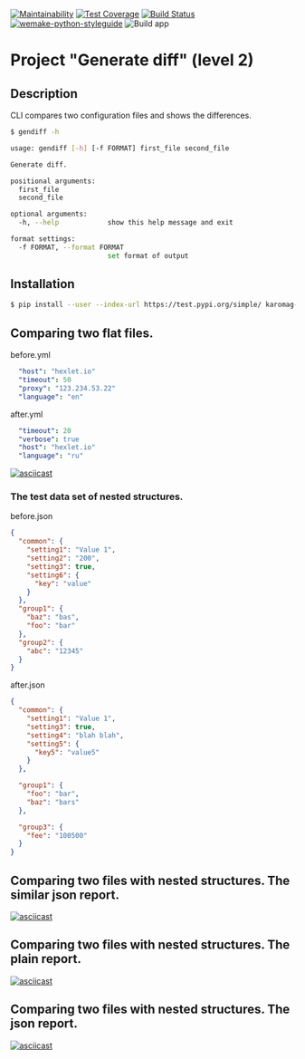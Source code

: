 [![Maintainability](https://api.codeclimate.com/v1/badges/8868e0a8226c17bee3da/maintainability)](https://codeclimate.com/github/karomag/python-project-lvl2/maintainability)
[![Test Coverage](https://api.codeclimate.com/v1/badges/8868e0a8226c17bee3da/test_coverage)](https://codeclimate.com/github/karomag/python-project-lvl2/test_coverage)
[![Build Status](https://travis-ci.org/karomag/python-project-lvl2.svg?branch=master)](https://travis-ci.org/karomag/python-project-lvl2)
[![wemake-python-styleguide](https://img.shields.io/badge/style-wemake-000000.svg)](https://github.com/wemake-services/wemake-python-styleguide)
![Build app](https://github.com/karomag/python-project-lvl2/workflows/Build%20app/badge.svg?branch=master&event=push)


# Project "Generate diff" (level 2)

## Description
CLI compares two configuration files and shows the differences.

```bash
$ gendiff -h

usage: gendiff [-h] [-f FORMAT] first_file second_file

Generate diff.

positional arguments:
  first_file
  second_file

optional arguments:
  -h, --help            show this help message and exit

format settings:
  -f FORMAT, --format FORMAT
                        set format of output
```

## Installation

```bash
$ pip install --user --index-url https://test.pypi.org/simple/ karomag-gendiff --extra-index-url https://pypi.org/simple/
```

## Comparing two flat files.
before.yml
```yaml
  "host": "hexlet.io"
  "timeout": 50
  "proxy": "123.234.53.22"
  "language": "en"
```
after.yml
```yaml
  "timeout": 20
  "verbose": true
  "host": "hexlet.io"
  "language": "ru"
```

[![asciicast](https://asciinema.org/a/iRkttdJLEv8ahss3BYAGF2FZE.svg)](https://asciinema.org/a/iRkttdJLEv8ahss3BYAGF2FZE)

### The test data set of nested structures.
before.json
```json
{
  "common": {
    "setting1": "Value 1",
    "setting2": "200",
    "setting3": true,
    "setting6": {
      "key": "value"
    }
  },
  "group1": {
    "baz": "bas",
    "foo": "bar"
  },
  "group2": {
    "abc": "12345"
  }
}
```
after.json
```json
{
  "common": {
    "setting1": "Value 1",
    "setting3": true,
    "setting4": "blah blah",
    "setting5": {
      "key5": "value5"
    }
  },

  "group1": {
    "foo": "bar",
    "baz": "bars"
  },

  "group3": {
    "fee": "100500"
  }
}
```
## Comparing two files with nested structures. The similar json report.

[![asciicast](https://asciinema.org/a/GaluLQ8BhmslsX9RHMh6GWW0v.svg)](https://asciinema.org/a/GaluLQ8BhmslsX9RHMh6GWW0v)

## Comparing two files with nested structures. The plain report.

[![asciicast](https://asciinema.org/a/9Jp5dKF3D7rAJL2nv0X7MQcbh.svg)](https://asciinema.org/a/9Jp5dKF3D7rAJL2nv0X7MQcbh)

## Comparing two files with nested structures. The json report.

[![asciicast](https://asciinema.org/a/4mnKyC7Kwt8O6JgpIF6B5zUsq.svg)](https://asciinema.org/a/4mnKyC7Kwt8O6JgpIF6B5zUsq)
